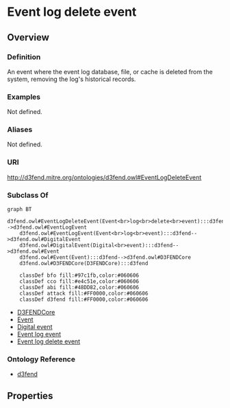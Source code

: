 # Event log delete event

## Overview

### Definition
An event where the event log database, file, or cache is deleted from the system, removing the log's historical records.

### Examples
Not defined.

### Aliases
Not defined.

### URI
http://d3fend.mitre.org/ontologies/d3fend.owl#EventLogDeleteEvent

### Subclass Of
```mermaid
graph BT
    d3fend.owl#EventLogDeleteEvent(Event<br>log<br>delete<br>event):::d3fend-->d3fend.owl#EventLogEvent
    d3fend.owl#EventLogEvent(Event<br>log<br>event):::d3fend-->d3fend.owl#DigitalEvent
    d3fend.owl#DigitalEvent(Digital<br>event):::d3fend-->d3fend.owl#Event
    d3fend.owl#Event(Event):::d3fend-->d3fend.owl#D3FENDCore
    d3fend.owl#D3FENDCore(D3FENDCore):::d3fend
    
    classDef bfo fill:#97c1fb,color:#060606
    classDef cco fill:#e4c51e,color:#060606
    classDef abi fill:#48DD82,color:#060606
    classDef attack fill:#FF0000,color:#060606
    classDef d3fend fill:#FF0000,color:#060606
```

- [D3FENDCore](/docs/ontology/reference/model/D3FENDCore/D3FENDCore.md)
- [Event](/docs/ontology/reference/model/D3FENDCore/Event/Event.md)
- [Digital event](/docs/ontology/reference/model/D3FENDCore/Event/Digital%20event/Digital%20event.md)
- [Event log event](/docs/ontology/reference/model/D3FENDCore/Event/Digital%20event/Event%20log%20event/Event%20log%20event.md)
- [Event log delete event](/docs/ontology/reference/model/D3FENDCore/Event/Digital%20event/Event%20log%20event/Event%20log%20delete%20event/Event%20log%20delete%20event.md)


### Ontology Reference
- [d3fend](http://d3fend.mitre.org/ontologies/d3fend.owl#)

## Properties
